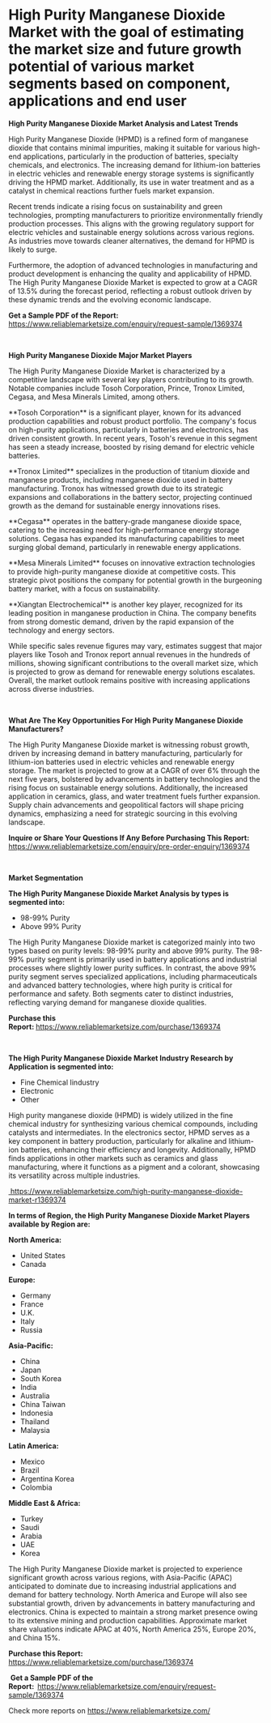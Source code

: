 <p><h1>High Purity Manganese Dioxide Market with the goal of estimating the market size and future growth potential of various market segments based on component, applications and end user</h1></p><p><strong>High Purity Manganese Dioxide Market Analysis and Latest Trends</strong></p>
<p><p>High Purity Manganese Dioxide (HPMD) is a refined form of manganese dioxide that contains minimal impurities, making it suitable for various high-end applications, particularly in the production of batteries, specialty chemicals, and electronics. The increasing demand for lithium-ion batteries in electric vehicles and renewable energy storage systems is significantly driving the HPMD market. Additionally, its use in water treatment and as a catalyst in chemical reactions further fuels market expansion.</p><p>Recent trends indicate a rising focus on sustainability and green technologies, prompting manufacturers to prioritize environmentally friendly production processes. This aligns with the growing regulatory support for electric vehicles and sustainable energy solutions across various regions. As industries move towards cleaner alternatives, the demand for HPMD is likely to surge. </p><p>Furthermore, the adoption of advanced technologies in manufacturing and product development is enhancing the quality and applicability of HPMD. The High Purity Manganese Dioxide Market is expected to grow at a CAGR of 13.5% during the forecast period, reflecting a robust outlook driven by these dynamic trends and the evolving economic landscape.</p></p>
<p><strong>Get a Sample PDF of the Report:&nbsp;</strong> <a href="https://www.reliablemarketsize.com/enquiry/request-sample/1369374?utm_campaign=2754&utm_medium=2&utm_source=Github&utm_content=ia&utm_term=22032025&utm_id=high-purity-manganese-dioxide">https://www.reliablemarketsize.com/enquiry/request-sample/1369374</a></p>
<p>&nbsp;</p>
<p><strong>High Purity Manganese Dioxide Major Market Players</strong></p>
<p><p>The High Purity Manganese Dioxide Market is characterized by a competitive landscape with several key players contributing to its growth. Notable companies include Tosoh Corporation, Prince, Tronox Limited, Cegasa, and Mesa Minerals Limited, among others.</p><p>**Tosoh Corporation** is a significant player, known for its advanced production capabilities and robust product portfolio. The company's focus on high-purity applications, particularly in batteries and electronics, has driven consistent growth. In recent years, Tosoh's revenue in this segment has seen a steady increase, boosted by rising demand for electric vehicle batteries.</p><p>**Tronox Limited** specializes in the production of titanium dioxide and manganese products, including manganese dioxide used in battery manufacturing. Tronox has witnessed growth due to its strategic expansions and collaborations in the battery sector, projecting continued growth as the demand for sustainable energy innovations rises.</p><p>**Cegasa** operates in the battery-grade manganese dioxide space, catering to the increasing need for high-performance energy storage solutions. Cegasa has expanded its manufacturing capabilities to meet surging global demand, particularly in renewable energy applications.</p><p>**Mesa Minerals Limited** focuses on innovative extraction technologies to provide high-purity manganese dioxide at competitive costs. This strategic pivot positions the company for potential growth in the burgeoning battery market, with a focus on sustainability.</p><p>**Xiangtan Electrochemical** is another key player, recognized for its leading position in manganese production in China. The company benefits from strong domestic demand, driven by the rapid expansion of the technology and energy sectors.</p><p>While specific sales revenue figures may vary, estimates suggest that major players like Tosoh and Tronox report annual revenues in the hundreds of millions, showing significant contributions to the overall market size, which is projected to grow as demand for renewable energy solutions escalates. Overall, the market outlook remains positive with increasing applications across diverse industries.</p></p>
<p>&nbsp;</p>
<p><strong>What Are The Key Opportunities For High Purity Manganese Dioxide Manufacturers?</strong></p>
<p><p>The High Purity Manganese Dioxide market is witnessing robust growth, driven by increasing demand in battery manufacturing, particularly for lithium-ion batteries used in electric vehicles and renewable energy storage. The market is projected to grow at a CAGR of over 6% through the next five years, bolstered by advancements in battery technologies and the rising focus on sustainable energy solutions. Additionally, the increased application in ceramics, glass, and water treatment fuels further expansion. Supply chain advancements and geopolitical factors will shape pricing dynamics, emphasizing a need for strategic sourcing in this evolving landscape.</p></p>
<p><strong>Inquire or Share Your Questions If Any Before Purchasing This Report:</strong> <a href="https://www.reliablemarketsize.com/enquiry/pre-order-enquiry/1369374?utm_campaign=2754&utm_medium=2&utm_source=Github&utm_content=ia&utm_term=22032025&utm_id=high-purity-manganese-dioxide">https://www.reliablemarketsize.com/enquiry/pre-order-enquiry/1369374</a></p>
<p>&nbsp;</p>
<p><strong>Market Segmentation</strong></p>
<p><strong>The High Purity Manganese Dioxide Market Analysis by types is segmented into:</strong></p>
<p><ul><li>98-99% Purity</li><li>Above 99% Purity</li></ul></p>
<p><p>The High Purity Manganese Dioxide market is categorized mainly into two types based on purity levels: 98-99% purity and above 99% purity. The 98-99% purity segment is primarily used in battery applications and industrial processes where slightly lower purity suffices. In contrast, the above 99% purity segment serves specialized applications, including pharmaceuticals and advanced battery technologies, where high purity is critical for performance and safety. Both segments cater to distinct industries, reflecting varying demand for manganese dioxide qualities.</p></p>
<p><strong>Purchase this Report:&nbsp;</strong><a href="https://www.reliablemarketsize.com/purchase/1369374?utm_campaign=2754&utm_medium=2&utm_source=Github&utm_content=ia&utm_term=22032025&utm_id=high-purity-manganese-dioxide">https://www.reliablemarketsize.com/purchase/1369374</a></p>
<p>&nbsp;</p>
<p><strong>The High Purity Manganese Dioxide Market Industry Research by Application is segmented into:</strong></p>
<p><ul><li>Fine Chemical Iindustry</li><li>Electronic</li><li>Other</li></ul></p>
<p><p>High purity manganese dioxide (HPMD) is widely utilized in the fine chemical industry for synthesizing various chemical compounds, including catalysts and intermediates. In the electronics sector, HPMD serves as a key component in battery production, particularly for alkaline and lithium-ion batteries, enhancing their efficiency and longevity. Additionally, HPMD finds applications in other markets such as ceramics and glass manufacturing, where it functions as a pigment and a colorant, showcasing its versatility across multiple industries.</p></p>
<p><a href="https://www.reliablemarketsize.com/high-purity-manganese-dioxide-market-r1369374?utm_campaign=2754&utm_medium=2&utm_source=Github&utm_content=ia&utm_term=22032025&utm_id=high-purity-manganese-dioxide">&nbsp;https://www.reliablemarketsize.com/high-purity-manganese-dioxide-market-r1369374</a></p>
<p><strong>In terms of Region, the High Purity Manganese Dioxide Market Players available by Region are:</strong></p>
<p>
    <p> <strong> North America: </strong>
        <ul>
            <li>United States</li>
            <li>Canada</li>
        </ul>
        </p> 
    <p> <strong> Europe: </strong>
        <ul>
            <li>Germany</li>
            <li>France</li>
            <li>U.K.</li>
            <li>Italy</li>
            <li>Russia</li>
        </ul>
        </p> 
    <p> <strong> Asia-Pacific: </strong>
        <ul>
            <li>China</li>
            <li>Japan</li>
            <li>South Korea</li>
            <li>India</li>
            <li>Australia</li>
            <li>China Taiwan</li>
            <li>Indonesia</li>
            <li>Thailand</li>
            <li>Malaysia</li>
        </ul>
        </p> 
    <p> <strong> Latin America: </strong>
        <ul>
            <li>Mexico</li>
            <li>Brazil</li>
            <li>Argentina Korea</li>
            <li>Colombia</li>
        </ul>
        </p> 
    <p> <strong> Middle East & Africa: </strong>
        <ul>
            <li>Turkey</li>
            <li>Saudi</li>
            <li>Arabia</li>
            <li>UAE</li>
            <li>Korea</li>
        </ul>
    </p>
    </p>
<p><p>The High Purity Manganese Dioxide market is projected to experience significant growth across various regions, with Asia-Pacific (APAC) anticipated to dominate due to increasing industrial applications and demand for battery technology. North America and Europe will also see substantial growth, driven by advancements in battery manufacturing and electronics. China is expected to maintain a strong market presence owing to its extensive mining and production capabilities. Approximate market share valuations indicate APAC at 40%, North America 25%, Europe 20%, and China 15%.</p></p>
<p><strong>Purchase this Report: </strong><a href="https://www.reliablemarketsize.com/purchase/1369374?utm_campaign=2754&utm_medium=2&utm_source=Github&utm_content=ia&utm_term=22032025&utm_id=high-purity-manganese-dioxide">https://www.reliablemarketsize.com/purchase/1369374</a></p>
<p>&nbsp;<strong>Get a Sample PDF of the Report:&nbsp;&nbsp;</strong><a href="https://www.reliablemarketsize.com/enquiry/request-sample/1369374?utm_campaign=2754&utm_medium=2&utm_source=Github&utm_content=ia&utm_term=22032025&utm_id=high-purity-manganese-dioxide">https://www.reliablemarketsize.com/enquiry/request-sample/1369374</a></p>
<p><strong></strong></p>
<p>Check more reports on <a href="https://www.reliablemarketsize.com/?utm_campaign=2754&utm_medium=2&utm_source=Github&utm_content=ia&utm_term=22032025&utm_id=high-purity-manganese-dioxide">https://www.reliablemarketsize.com/</a></p>